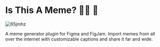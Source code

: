 # Is This A Meme? 💁🏻 🦋

![65jmhz](https://user-images.githubusercontent.com/6137765/154431934-3641c445-49cc-4890-b818-2013d1c70815.jpg)

A meme generator plugin for Figma and FigJam. Import memes from all over the internet with customizable captions and share it far and wide.
